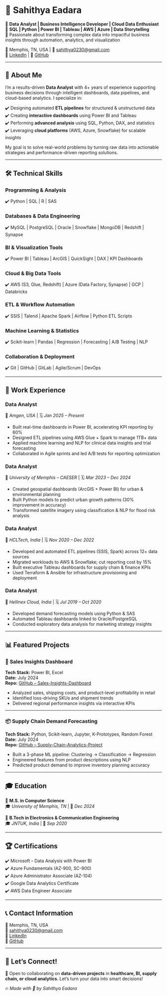 
# 💼 Sahithya Eadara  
🔹 **Data Analyst | Business Intelligence Developer | Cloud Data Enthusiast**  
🔹 **SQL | Python | Power BI | Tableau | AWS | Azure | Data Storytelling**  
🔹 Passionate about transforming complex data into impactful business insights through automation, analytics, and visualization  

📍 Memphis, TN, USA | 📧 sahithya0230@gmail.com  
🔗 [LinkedIn](https://www.linkedin.com/in/sahithya-edara) | 🚀 [GitHub](https://github.com/sahithya025)

---

## 📌 About Me  
I’m a results-driven **Data Analyst** with 4+ years of experience supporting business decisions through intelligent dashboards, data pipelines, and cloud-based analytics. I specialize in:

✔️ Designing automated **ETL pipelines** for structured & unstructured data  
✔️ Creating **interactive dashboards** using Power BI and Tableau  
✔️ Performing **advanced analysis** using SQL, Python, DAX, and statistics  
✔️ Leveraging **cloud platforms** (AWS, Azure, Snowflake) for scalable insights  

My goal is to solve real-world problems by turning raw data into actionable strategies and performance-driven reporting solutions.

---

## 🛠️ Technical Skills  

### **Programming & Analysis**  
✔️ Python | SQL | R | SAS 

### **Databases & Data Engineering**  
✔️ MySQL | PostgreSQL | Oracle | Snowflake | MongoDB | Redshift | Synapse  

### **BI & Visualization Tools**  
✔️ Power BI | Tableau | ArcGIS | QuickSight | DAX | KPI Dashboards  

### **Cloud & Big Data Tools**  
✔️ AWS (S3, Glue, Redshift) | Azure (Data Factory, Synapse) | GCP | Databricks  

### **ETL & Workflow Automation**  
✔️ SSIS | Talend | Apache Spark | Airflow | Python ETL Scripts  

### **Machine Learning & Statistics**  
✔️ Scikit-learn | Pandas | Regression | Forecasting | A/B Testing | NLP  

### **Collaboration & Deployment**  
✔️ Git | GitHub | GitLab | Agile/Scrum | DevOps  

---

## 💼 Work Experience  

### **Data Analyst**  
📍 *Amgen, USA* | 🗓 *Jan 2025 – Present*  
- Built real-time dashboards in Power BI, accelerating KPI reporting by 60%  
- Designed ETL pipelines using AWS Glue + Spark to manage 1TB+ data  
- Applied machine learning and NLP for clinical data insights and trial forecasting  
- Collaborated in Agile sprints and led A/B tests for reporting optimization  

### **Data Analyst**  
📍 *University of Memphis – CAESER* | 🗓 *Mar 2023 – Dec 2024*  
- Created geospatial dashboards (ArcGIS + Power BI) for urban & environmental planning  
- Built Python models to predict urban growth patterns (30% improvement in accuracy)  
- Transformed satellite imagery using classification & NLP for flood risk analysis  

### **Data Analyst**  
📍 *HCLTech, India* | 🗓 *Nov 2020 – Dec 2022*  
- Developed and automated ETL pipelines (SSIS, Spark) across 12+ data sources  
- Migrated workloads to AWS & Snowflake; cut reporting cost by 15%  
- Built executive Tableau dashboards for supply chain & finance KPIs  
- Used Terraform & Ansible for infrastructure provisioning and deployment  

### **Data Analyst**  
📍 *Hellinex Cloud, India* | 🗓 *Jul 2019 – Oct 2020*  
- Developed demand forecasting models using Python & SAS  
- Automated Tableau dashboards linked to Oracle/PostgreSQL  
- Conducted exploratory data analysis for marketing strategy insights  

---

## 📊 Featured Projects  

### 📌 **Sales Insights Dashboard**  
**Tech Stack:** Power BI, Excel  
**Date:** July 2024  
**Repo:** [GitHub – Sales-Insights-Dashboard](https://github.com/sahithya025/Sales-Insights-Dashboard)  
- Analyzed sales, shipping costs, and product-level profitability in retail  
- Identified loss-driving SKUs and shipment trends  
- Delivered regional performance insights via interactive KPIs  

---

### 📦 **Supply Chain Demand Forecasting**  
**Tech Stack:** Python, Scikit-learn, Jupyter, K-Prototypes, Random Forest  
**Date:** July 2024  
**Repo:** [GitHub – Supply-Chain-Analytics-Project](https://github.com/sahithya025/Supply-Chain-Analytics-Project)  
- Built a 3-phase ML pipeline: Clustering → Classification → Regression  
- Engineered features from product descriptions using NLP  
- Predicted product demand to improve inventory planning accuracy  

---

## 🎓 Education  
📌 **M.S. in Computer Science**  
🎓 *University of Memphis, TN* | 📅 *Dec 2024*  

📌 **B.Tech in Electronics & Communication Engineering**  
🎓 *JNTUK, India* | 📅 *Sep 2020*  

---

## 🏆 Certifications  
✔️ Microsoft – Data Analysis with Power BI  
✔️ Azure Fundamentals (AZ-900, SC-900)  
✔️ Azure Administrator Associate (AZ-104)  
✔️ Google Data Analytics Certificate  
✔️ AWS Data Engineer Associate  

---

## 📞 Contact Information  
📍 Memphis, TN, USA  
📧 sahithya0230@gmail.com  
🔗 [LinkedIn](https://www.linkedin.com/in/sahithya-edara)  
🚀 [GitHub](https://github.com/sahithya025)

---

## 🎯 Let’s Connect!  
💬 Open to collaborating on **data-driven projects** in **healthcare, BI, supply chain, or cloud analytics**. Let’s turn your data into smart decisions!

🔥 *Made with 💙 by Sahithya Eadara*
